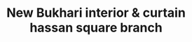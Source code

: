 ---
title: "New Bukhari interior & curtain hassan square branch"
url: /karachi/new-bukhari-interior-and-curtain-hassan-square-branch/
shop: interior decoration
---